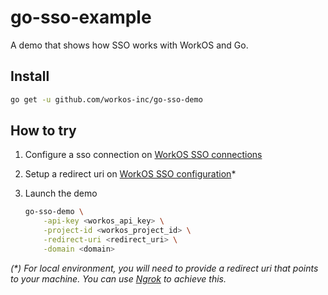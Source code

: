 # go-sso-example

A demo that shows how SSO works with WorkOS and Go.

## Install

```sh
go get -u github.com/workos-inc/go-sso-demo
```

## How to try

1. Configure a sso connection on [WorkOS SSO connections](https://dashboard.workos.com/sso/connections)
2. Setup a redirect uri on [WorkOS SSO configuration](https://dashboard.workos.com/sso/configuration)*
3. Launch the demo

    ```sh
    go-sso-demo \
        -api-key <workos_api_key> \
        -project-id <workos_project_id> \
        -redirect-uri <redirect_uri> \
        -domain <domain>
    ```

*(\*) For local environment, you will need to provide a redirect uri that points to your machine. You can use [Ngrok](https://ngrok.com) to achieve this.*
